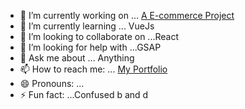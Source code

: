 

- 🔭 I’m currently working on ... [A E-commerce Project](http://demo1.nextticker.com/)
- 🌱 I’m currently learning ... VueJs
- 👯 I’m looking to collaborate on ...React
- 🤔 I’m looking for help with ...GSAP
- 💬 Ask me about ... Anything
- 📫 How to reach me: ... [My Portfolio](https://medevemran.web.appa/)
- 😄 Pronouns: ...
- ⚡ Fun fact: ...Confused b and d

